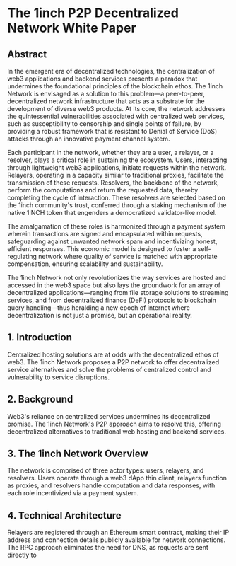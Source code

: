 # The 1inch P2P Decentralized Network White Paper

## Abstract

In the emergent era of decentralized technologies, the centralization of web3 applications and backend services presents a paradox that undermines the foundational principles of the blockchain ethos. The 1inch Network is envisaged as a solution to this problem—a peer-to-peer, decentralized network infrastructure that acts as a substrate for the development of diverse web3 products. At its core, the network addresses the quintessential vulnerabilities associated with centralized web services, such as susceptibility to censorship and single points of failure, by providing a robust framework that is resistant to Denial of Service (DoS) attacks through an innovative payment channel system.

Each participant in the network, whether they are a user, a relayer, or a resolver, plays a critical role in sustaining the ecosystem. Users, interacting through lightweight web3 applications, initiate requests within the network. Relayers, operating in a capacity similar to traditional proxies, facilitate the transmission of these requests. Resolvers, the backbone of the network, perform the computations and return the requested data, thereby completing the cycle of interaction. These resolvers are selected based on the 1inch community's trust, conferred through a staking mechanism of the native 1INCH token that engenders a democratized validator-like model.

The amalgamation of these roles is harmonized through a payment system wherein transactions are signed and encapsulated within requests, safeguarding against unwanted network spam and incentivizing honest, efficient responses. This economic model is designed to foster a self-regulating network where quality of service is matched with appropriate compensation, ensuring scalability and sustainability.

The 1inch Network not only revolutionizes the way services are hosted and accessed in the web3 space but also lays the groundwork for an array of decentralized applications—ranging from file storage solutions to streaming services, and from decentralized finance (DeFi) protocols to blockchain query handling—thus heralding a new epoch of internet where decentralization is not just a promise, but an operational reality.

## 1. Introduction

Centralized hosting solutions are at odds with the decentralized ethos of web3. The 1inch Network proposes a P2P network to offer decentralized service alternatives and solve the problems of centralized control and vulnerability to service disruptions.

## 2. Background

Web3's reliance on centralized services undermines its decentralized promise. The 1inch Network's P2P approach aims to resolve this, offering decentralized alternatives to traditional web hosting and backend services.

## 3. The 1inch Network Overview

The network is comprised of three actor types: users, relayers, and resolvers. Users operate through a web3 dApp thin client, relayers function as proxies, and resolvers handle computation and data responses, with each role incentivized via a payment system.

## 4. Technical Architecture

Relayers are registered through an Ethereum smart contract, making their IP address and connection details publicly available for network connections. The RPC approach eliminates the need for DNS, as requests are sent directly to

